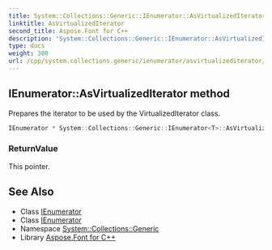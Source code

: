 ```yaml
---
title: System::Collections::Generic::IEnumerator::AsVirtualizedIterator method
linktitle: AsVirtualizedIterator
second_title: Aspose.Font for C++
description: 'System::Collections::Generic::IEnumerator::AsVirtualizedIterator method. Prepares the iterator to be used by the VirtualizedIterator class in C++.'
type: docs
weight: 300
url: /cpp/system.collections.generic/ienumerator/asvirtualizediterator/
---
```

## IEnumerator::AsVirtualizedIterator method


Prepares the iterator to be used by the VirtualizedIterator class.

```cpp
IEnumerator * System::Collections::Generic::IEnumerator<T>::AsVirtualizedIterator()
```


### ReturnValue

This pointer.

## See Also

* Class [IEnumerator](../)
* Class [IEnumerator](../)
* Namespace [System::Collections::Generic](../../)
* Library [Aspose.Font for C++](../../../)
